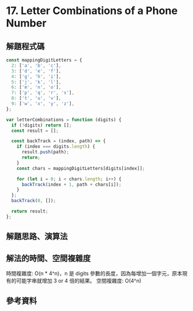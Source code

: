 # 17. Letter Combinations of a Phone Number

## 解題程式碼

```javascript
const mappingDigitLetters = {
  2: ['a', 'b', 'c'],
  3: ['d', 'e', 'f'],
  4: ['g', 'h', 'i'],
  5: ['j', 'k', 'l'],
  6: ['m', 'n', 'o'],
  7: ['p', 'q', 'r', 's'],
  8: ['t', 'u', 'v'],
  9: ['w', 'x', 'y', 'z'],
};

var letterCombinations = function (digits) {
  if (!digits) return [];
  const result = [];

  const backTrack = (index, path) => {
    if (index === digits.length) {
      result.push(path);
      return;
    }
    const chars = mappingDigitLetters[digits[index]];

    for (let i = 0; i < chars.length; i++) {
      backTrack(index + 1, path + chars[i]);
    }
  };
  backTrack(0, []);

  return result;
};
```

## 解題思路、演算法

## 解法的時間、空間複雜度

時間複雜度: O(n * 4^n)，n 是 digits 參數的長度，因為每增加一個字元，原本現有的可能字串就增加 3 or 4 倍的結果。
空間複雜度: O(4^n)

## 參考資料
